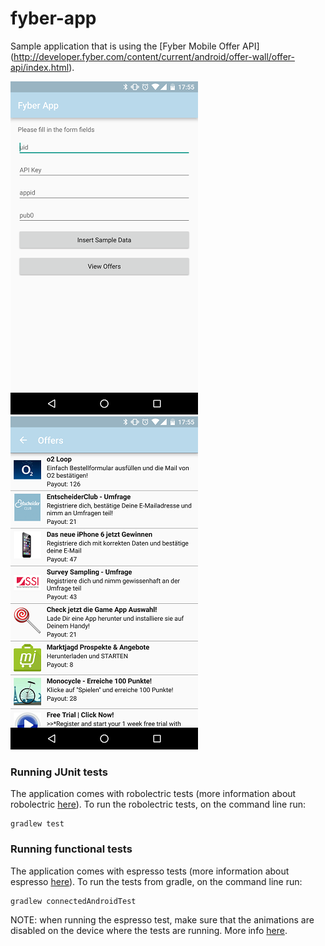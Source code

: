 # fyber-app
Sample application that is using the [Fyber Mobile Offer API] (http://developer.fyber.com/content/current/android/offer-wall/offer-api/index.html).

![Screenshot](https://raw.githubusercontent.com/Zlate87/fyber-app/master/Screenshot_20151207-175517.png)
![Screenshot](https://raw.githubusercontent.com/Zlate87/fyber-app/master/Screenshot_20151207-175528.png)

### Running JUnit tests
The application comes with robolectric tests (more information about robolectric [here](http://robolectric.org/)). To run the robolectric tests, on the command line run:
```
gradlew test
```

### Running functional tests
The application comes with espresso tests (more information about espresso [here](https://google.github.io/android-testing-support-library/docs/espresso/index.html)). To run the tests from gradle, on the command line run:
```
gradlew connectedAndroidTest
```
NOTE: when running the espresso test, make sure that the animations are disabled on the device where the tests are running. More info [here](https://google.github.io/android-testing-support-library/docs/espresso/setup/index.html#running-tests).
